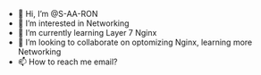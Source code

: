 - 👋 Hi, I’m @S-AA-RON
- 👀 I’m interested in Networking
- 🌱 I’m currently learning Layer 7 Nginx
- 💞️ I’m looking to collaborate on optomizing Nginx, learning more Networking
- 📫 How to reach me email?

<!---
S-AA-RON/S-AA-RON is a ✨ special ✨ repository because its `README.md` (this file) appears on your GitHub profile.
You can click the Preview link to take a look at your changes.
--->
